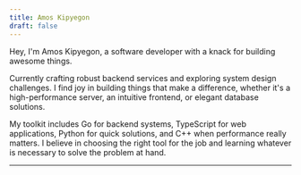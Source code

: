 ```yaml
---
title: Amos Kipyegon
draft: false
---
```


Hey, I'm Amos Kipyegon, a software developer with a knack for building awesome things.

Currently crafting robust backend services and exploring system design challenges. I find joy in building things that make a difference, whether it's a high-performance server, an intuitive frontend, or elegant database solutions.

My toolkit includes Go for backend systems, TypeScript for web applications, Python for quick solutions, and C++ when performance really matters. I believe in choosing the right tool for the job and learning whatever is necessary to solve the problem at hand.

---
